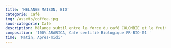 ```yaml
---
title: 'MELANGE MAISON, BIO'
categorie: Café
img: /assets/coffee.jpg
sous-categorie: Café
description: Mélange subtil entre la force du café COLOMBIE et le fruité du café HONDURAS.
composition: '100% ARABICA, Café certifié Biologique FR-BIO-01 '
time: 'Matin, Après-midi'
---
```


